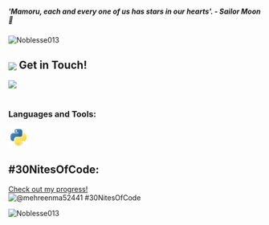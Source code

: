 


 <h5>'Mamoru, each and every one of us has stars in our hearts'. - Sailor Moon 🤍</h5>  <img src="https://komarev.com/ghpvc/?username=Noblesse013&label=Goldberg%20views&color=f1495c&style=transparent" alt="Noblesse013" />

## <img align="center" src="https://user-images.githubusercontent.com/65576812/180335476-afb779d0-4032-4e60-9f4d-d1c3e849db2c.png" width="40px"> Get in Touch! 


<a href="https://www.linkedin.com/in/mehreen-mallick-fiona-6b0b87251/">
<img align="left" src="https://user-images.githubusercontent.com/65576812/183569542-480ab1ee-9e98-4cd9-a60a-23919be2feb4.png" width="150px">
<a /> 

<br></br>

<h3 align="left">Languages and Tools:</h3>
<p align="left"> <a href="https://www.python.org" target="_blank" rel="noreferrer"> <img src="https://raw.githubusercontent.com/devicons/devicon/master/icons/python/python-original.svg" alt="python" width="40" height="40"/> </a> </p>


## #30NitesOfCode:
  [Check out my progress!](https://www.codedex.io/@mehreenma52441/30-nites-of-code)  
  ![@mehreenma52441 #30NitesOfCode](https://www.codedex.io/api/petStatus?user=mehreenma52441)
  <!---
  <a href="https://www.credly.com/badges/2e2dd4d4-3042-4d5b-bb5a-afd28d91bd36/public_url">
    <img src="https://github.com/Noblesse013/Noblesse013/assets/155657140/54ba77c1-1c61-42ca-9414-513984cb3a31" alt="Google Cybersecurity Certificate" width="100"/>
  </a>
--->
<p align="left"> <img src="https://komarev.com/ghpvc/?username=Noblesse013&label=Goldberg%20views&color=f1495c&style=transparent" alt="Noblesse013" /> </p>


<!---
Noblesse013/Noblesse013 is a ✨ special ✨ repository because its `README.md` (this file) appears on your GitHub profile.
You can click the Preview link to take a look at your changes.
--->
